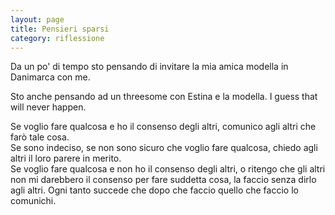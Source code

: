 ```yaml
--- 
layout: page
title: Pensieri sparsi
category: riflessione
---
```


Da un po' di tempo sto pensando di invitare la mia amica modella in Danimarca 
con me.  

Sto anche pensando ad un threesome con Estina e la modella. I guess that will
never happen.  

Se voglio fare qualcosa e ho il consenso degli altri, comunico agli altri che
farò tale cosa.  
Se sono indeciso, se non sono sicuro che voglio fare qualcosa, chiedo agli altri
il loro parere in merito.  
Se voglio fare qualcosa e non ho il consenso degli altri, o ritengo che gli
altri non mi darebbero il consenso per fare suddetta cosa, la faccio senza dirlo
agli altri. Ogni tanto succede che dopo che faccio quello che faccio lo
comunichi.  
